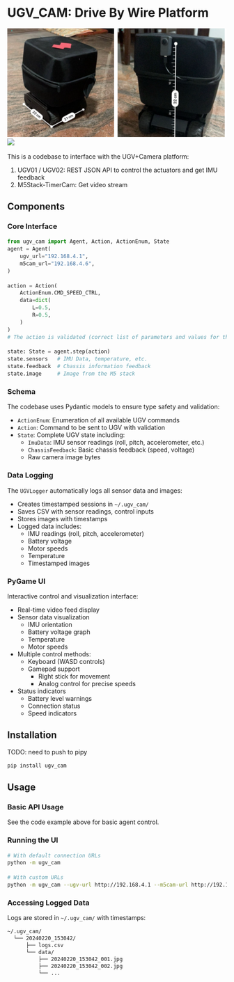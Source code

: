 # UGV_CAM: Drive By Wire Platform

<img src="media/bot.png">

<img src="media/demo_playback.gif">

This is a codebase to interface with the UGV+Camera platform:
1. UGV01 / UGV02: REST JSON API to control the actuators and get IMU feedback
2. M5Stack-TimerCam: Get video stream

## Components

### Core Interface
```python
from ugv_cam import Agent, Action, ActionEnum, State
agent = Agent(
    ugv_url="192.168.4.1",
    m5cam_url="192.168.4.6",
)

action = Action(
    ActionEnum.CMD_SPEED_CTRL,
    data=dict(
        L=0.5,
        R=0.5,
    )
)
# The action is validated (correct list of parameters and values for the given action type)

state: State = agent.step(action)
state.sensors   # IMU Data, temperature, etc.
state.feedback  # Chassis information feedback
state.image     # Image from the M5 stack
```

### Schema
The codebase uses Pydantic models to ensure type safety and validation:

- `ActionEnum`: Enumeration of all available UGV commands
- `Action`: Command to be sent to UGV with validation
- `State`: Complete UGV state including:
  - `ImuData`: IMU sensor readings (roll, pitch, accelerometer, etc.)
  - `ChassisFeedback`: Basic chassis feedback (speed, voltage)
  - Raw camera image bytes

### Data Logging
The `UGVLogger` automatically logs all sensor data and images:

- Creates timestamped sessions in `~/.ugv_cam/`
- Saves CSV with sensor readings, control inputs
- Stores images with timestamps
- Logged data includes:
  - IMU readings (roll, pitch, accelerometer)
  - Battery voltage
  - Motor speeds
  - Temperature
  - Timestamped images

### PyGame UI
Interactive control and visualization interface:

- Real-time video feed display
- Sensor data visualization
  - IMU orientation
  - Battery voltage graph
  - Temperature
  - Motor speeds
- Multiple control methods:
  - Keyboard (WASD controls)
  - Gamepad support
    - Right stick for movement
    - Analog control for precise speeds
- Status indicators
  - Battery level warnings
  - Connection status
  - Speed indicators

## Installation

TODO: need to push to pipy
```bash
pip install ugv_cam
```

## Usage

### Basic API Usage
See the code example above for basic agent control.

### Running the UI
```bash
# With default connection URLs
python -m ugv_cam

# With custom URLs
python -m ugv_cam --ugv-url http://192.168.4.1 --m5cam-url http://192.168.4.2
```

### Accessing Logged Data
Logs are stored in `~/.ugv_cam/` with timestamps:
```
~/.ugv_cam/
  └── 20240220_153042/
      ├── logs.csv
      └── data/
          ├── 20240220_153042_001.jpg
          ├── 20240220_153042_002.jpg
          └── ...
```